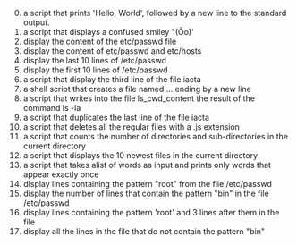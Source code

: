 0. a script that prints 'Hello, World', followed by a new line to the standard output.  
1. a script that displays a confused smiley "(Ôo)'  
2. display the content of the etc/passwd file  
3. display the content of etc/passwd and etc/hosts  
4. display the last 10 lines of /etc/passwd  
5. display the first 10 lines of /etc/passwd  
6. a script that display the third line of the file iacta  
7. a shell script that creates a file named ... ending by a new line  
8. a script that writes into the file ls_cwd_content the result of the command ls -la  
9. a script  that duplicates the last line of the file iacta  
10. a script that deletes all the regular files with a .js extension  
11. a script that counts the number of directories and sub-directories in the current directory  
12. a script that displays the 10 newest files in the current directory  
13. a script that takes alist of words as input and prints only words that appear exactly once  
14. display lines containing the pattern "root" from the file /etc/passwd  
15. display the number of lines that contain the pattern "bin" in the file /etc/passwd  
16. display lines containing the pattern 'root' and 3 lines after them in the file  
17. display all the lines in the file that do not contain the pattern "bin"    
 


